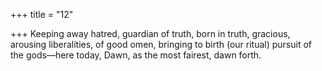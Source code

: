 +++
title = "12"

+++
Keeping away hatred, guardian of truth, born in truth, gracious,  arousing liberalities,
of good omen, bringing to birth (our ritual) pursuit of the gods—here  today, Dawn, as the most fairest, dawn forth.